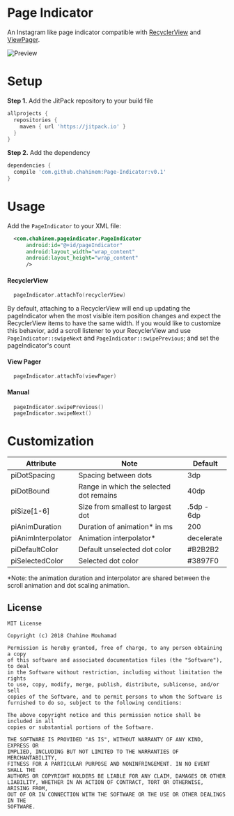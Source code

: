 # Page Indicator

An Instagram like page indicator compatible with [RecyclerView](https://developer.android.com/reference/android/support/v7/widget/RecyclerView.html) and [ViewPager](https://developer.android.com/reference/android/support/v4/view/ViewPager.html).

![Preview](/art/pageindicator.gif)

# Setup

__Step 1.__ Add the JitPack repository to your build file
```groovy
allprojects {
  repositories {
    maven { url 'https://jitpack.io' }
  }
}
```
__Step 2.__ Add the dependency

```groovy
dependencies {
  compile 'com.github.chahinem:Page-Indicator:v0.1'
}
```

# Usage

Add the `PageIndicator` to your XML file:

```xml
  <com.chahinem.pageindicator.PageIndicator
      android:id="@+id/pageIndicator"
      android:layout_width="wrap_content"
      android:layout_height="wrap_content"
      />
```

#### RecyclerView

```kotlin
  pageIndicator.attachTo(recyclerView)
```

By default, attaching to a RecyclerView will end up updating the pageIndicator when the most visible item position changes and expect the RecyclerView items to have the same width. 
If you would like to customize this behavior, add a scroll listener to your RecyclerView and use `PageIndicator::swipeNext` and `PageIndicator::swipePrevious`; and set the pageIndicator's count

#### View Pager

```kotlin
  pageIndicator.attachTo(viewPager)
```

#### Manual
```kotlin
  pageIndicator.swipePrevious()
  pageIndicator.swipeNext()
```

# Customization

| Attribute           | Note                                      | Default     |
|---------------------|-------------------------------------------|-------------|
| piDotSpacing        | Spacing between dots                      | 3dp         |
| piDotBound          | Range in which the selected dot remains   | 40dp        |
| piSize[1-6]         | Size from smallest to largest dot         | .5dp - 6dp  |
| piAnimDuration      | Duration of animation* in ms              | 200         |
| piAnimInterpolator  | Animation interpolator*                   | decelerate  |
| piDefaultColor      | Default unselected dot color              | #B2B2B2     |
| piSelectedColor     | Selected dot color                        | #3897F0     |


*Note: the animation duration and interpolator are shared between the scroll animation and dot scaling animation.

## License

```
MIT License

Copyright (c) 2018 Chahine Mouhamad

Permission is hereby granted, free of charge, to any person obtaining a copy
of this software and associated documentation files (the "Software"), to deal
in the Software without restriction, including without limitation the rights
to use, copy, modify, merge, publish, distribute, sublicense, and/or sell
copies of the Software, and to permit persons to whom the Software is
furnished to do so, subject to the following conditions:

The above copyright notice and this permission notice shall be included in all
copies or substantial portions of the Software.

THE SOFTWARE IS PROVIDED "AS IS", WITHOUT WARRANTY OF ANY KIND, EXPRESS OR
IMPLIED, INCLUDING BUT NOT LIMITED TO THE WARRANTIES OF MERCHANTABILITY,
FITNESS FOR A PARTICULAR PURPOSE AND NONINFRINGEMENT. IN NO EVENT SHALL THE
AUTHORS OR COPYRIGHT HOLDERS BE LIABLE FOR ANY CLAIM, DAMAGES OR OTHER
LIABILITY, WHETHER IN AN ACTION OF CONTRACT, TORT OR OTHERWISE, ARISING FROM,
OUT OF OR IN CONNECTION WITH THE SOFTWARE OR THE USE OR OTHER DEALINGS IN THE
SOFTWARE.

```
